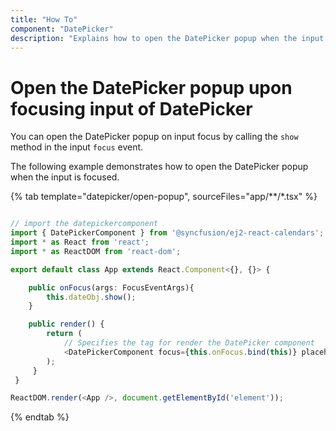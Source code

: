 ```yaml
---
title: "How To"
component: "DatePicker"
description: "Explains how to open the DatePicker popup when the input is focused"
---
```


# Open the DatePicker popup upon focusing input of DatePicker

You can open the DatePicker popup on input focus by calling the `show` method in the input `focus` event.

The following example demonstrates how to open the DatePicker popup when the input is focused.

{% tab template="datepicker/open-popup", sourceFiles="app/**/*.tsx" %}

```typescript

// import the datepickercomponent
import { DatePickerComponent } from '@syncfusion/ej2-react-calendars';
import * as React from 'react';
import * as ReactDOM from 'react-dom';

export default class App extends React.Component<{}, {}> {

    public onFocus(args: FocusEventArgs){
        this.dateObj.show();
    }

    public render() {
        return (
            // Specifies the tag for render the DatePicker component
            <DatePickerComponent focus={this.onFocus.bind(this)} placeholder="Choose a date" ref = {scope => {this.dateObj = scope }}/>
        );
     }
 }

ReactDOM.render(<App />, document.getElementById('element'));

```

{% endtab %}